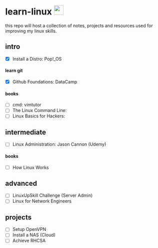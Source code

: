 # learn-linux <img src="https://pop.system76.com/icon-512.png" alt="pop!_OS logo" width="30" />

this repo will host a collection of notes, projects and resources used for improving my linux skills. 

## intro
- [x] Install a Distro: Pop!_OS
#### learn git
- [x] Github Foundations: DataCamp
#### books
- [ ] cmd: vimtutor
- [ ] The Linux Command Line: 
- [ ] Linux Basics for Hackers: 

## intermediate
- [ ] Linux Administration: Jason Cannon (Udemy)
#### books
- [ ] How Linux Works
## advanced
- [ ] LinuxUpSkill Challenge (Server Admin)
- [ ] Linux for Network Engineers

## projects
- [ ] Setup OpenVPN
- [ ] Install a NAS (Cloud)
- [ ] Achieve RHCSA
